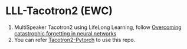 # LLL-Tacotron2 (EWC)
1. MultiSpeaker Tacotron2 using LifeLong Learning, follow [Overcoming catastrophic forgetting in neural networks](https://arxiv.org/pdf/1612.00796.pdf)
2. You can refer [Tacotron2-Pytorch](https://github.com/xcmyz/Tacotron2-Pytorch) to use this repo.
